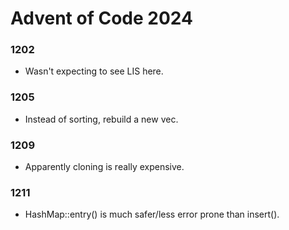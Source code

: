 # Advent of Code 2024

### 1202
- Wasn't expecting to see LIS here. 

### 1205 
- Instead of sorting, rebuild a new vec.

### 1209
- Apparently cloning is really expensive. 

### 1211 
- HashMap::entry() is much safer/less error prone than insert(). 